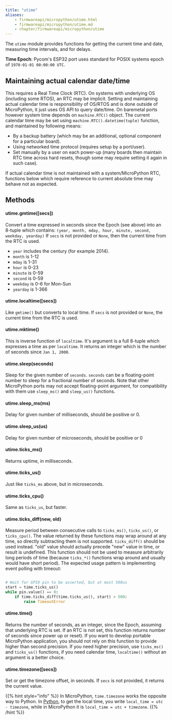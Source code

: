 ```yaml
---
title: "utime"
aliases:
    - firmwareapi/micropython/utime.html
    - firmwareapi/micropython/utime.md
    - chapter/firmwareapi/micropython/utime
---
```


The `utime` module provides functions for getting the current time and date, measuring time intervals, and for delays.

**Time Epoch**: Pycom's ESP32 port uses standard for POSIX systems epoch of `1970-01-01 00:00:00 UTC`.

## Maintaining actual calendar date/time

This requires a Real Time Clock (RTC). On systems with underlying OS (including some RTOS), an RTC may be implicit. Setting and maintaining actual calendar time is responsibility of OS/RTOS and is done outside of MicroPython, it just uses OS API to query date/time. On baremetal ports however system time depends on `machine.RTC()` object. The current calendar time may be set using `machine.RTC().datetime(tuple)` function, and maintained by following means:

* By a backup battery (which may be an additional, optional component for a particular board).
* Using networked time protocol (requires setup by a port/user).
* Set manually by a user on each power-up (many boards then maintain RTC time across hard resets, though some may require setting it again in such case).

If actual calendar time is not maintained with a system/MicroPython RTC, functions below which require reference to current absolute time may behave not as expected.

## Methods

#### utime.gmtime(\[secs\])

Convert a time expressed in seconds since the Epoch (see above) into an 8-tuple which contains: `(year, month, mday, hour, minute, second, weekday, yearday)` If `secs` is not provided or `None`, then the current time from the RTC is used.

* `year` includes the century (for example 2014).
* `month` is 1-12
* `mday` is 1-31
* `hour` is 0-23
* `minute` is 0-59
* `second` is 0-59
* `weekday` is 0-6 for Mon-Sun
* `yearday` is 1-366

#### utime.localtime(\[secs\])

Like `gmtime()` but converts to local time. If `secs` is not provided or `None`, the current time from the RTC is used.

#### utime.mktime()

This is inverse function of `localtime`. It's argument is a full 8-tuple which expresses a time as per `localtime`. It returns an integer which is the number of seconds since `Jan 1, 2000`.

#### utime.sleep(seconds)

Sleep for the given number of `seconds`. `seconds` can be a floating-point number to sleep for a fractional number of seconds. Note that other MicroPython ports may not accept floating-point argument, for compatibility with them use `sleep_ms()` and `sleep_us()` functions.

#### utime.sleep\_ms(ms)

Delay for given number of milliseconds, should be positive or 0.

#### utime.sleep\_us(us)

Delay for given number of microseconds, should be positive or 0

#### utime.ticks\_ms()

Returns uptime, in milliseconds.

#### utime.ticks\_us()

Just like `ticks_ms` above, but in microseconds.

#### utime.ticks\_cpu()

Same as `ticks_us`, but faster.

#### utime.ticks\_diff(new, old)

Measure period between consecutive calls to `ticks_ms()`, `ticks_us()`, or `ticks_cpu()`. The value returned by these functions may wrap around at any time, so directly subtracting them is not supported. `ticks_diff()` should be used instead. "old" value should actually precede "new" value in time, or result is undefined. This function should not be used to measure arbitrarily long periods of time (because `ticks_*()` functions wrap around and usually would have short period). The expected usage pattern is implementing event polling with timeout:

```python

# Wait for GPIO pin to be asserted, but at most 500us
start = time.ticks_us()
while pin.value() == 0:
    if time.ticks_diff(time.ticks_us(), start) > 500:
        raise TimeoutError
```

#### utime.time()

Returns the number of seconds, as an integer, since the Epoch, assuming that underlying RTC is set. If an RTC is not set, this function returns number of seconds since power up or reset). If you want to develop portable MicroPython application, you should not rely on this function to provide higher than second precision. If you need higher precision, use `ticks_ms()` and `ticks_us()` functions, if you need calendar time, `localtime()` without an argument is a better choice.

#### utime.timezone(\[secs\])

Set or get the timezone offset, in seconds. If `secs` is not provided, it returns the current value.

{{% hint style="info" %}}
In MicroPython, `time.timezone` works the opposite way to Python. In [Python](https://docs.python.org/3/library/time.html#time.timezone), to get the local time, you write `local_time = utc - timezone`, while in MicroPython it is `local_time = utc + timezone`.
{{% /hint %}}

